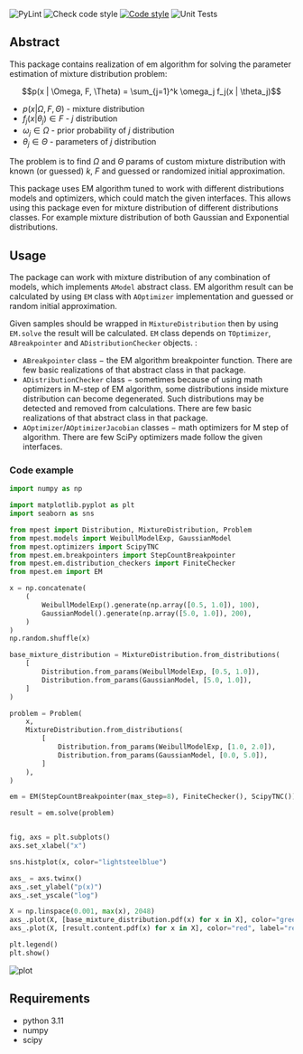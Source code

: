![PyLint](https://github.com/ToxaKaz/EM-algo/actions/workflows/pylint.yml/badge.svg)
![Check code style](https://github.com/ToxaKaz/EM-algo/actions/workflows/code_style.yml/badge.svg)
[![Code style](https://img.shields.io/badge/Code%20style-black-000000.svg)](https://github.com/psf/black)
![Unit Tests](https://github.com/ToxaKaz/EM-algo/actions/workflows/test.yml/badge.svg)

## Abstract

This package contains realization of em algorithm for solving the parameter estimation of mixture distribution problem:

$$p(x | \Omega, F, \Theta) = \sum_{j=1}^k \omega_j f_j(x | \theta_j)$$

- $p(x | \Omega, F, \Theta)$ - mixture distribution
- $f_j(x | \theta_j) \in F$ - $j$ distribution
- $\omega_j \in \Omega$ - prior probability of $j$ distribution
- $\theta_j \in \Theta$ - parameters of $j$ distribution

The problem is to find $\Omega$ and $\Theta$ params of custom mixture distribution with known (or guessed) $k$, $F$ and guessed or randomized initial approximation.

This package uses EM algorithm tuned to work with different distributions models and optimizers, which could match the given interfaces. This allows using this package even for mixture distribution of different distributions classes. For example mixture distribution of both Gaussian and Exponential distributions.

## Usage

The package can work with mixture distribution of any combination of models, which implements `AModel` abstract class. EM algorithm result can be calculated by using `EM` class with `AOptimizer` implementation and guessed or random initial approximation.

Given samples should be wrapped in `MixtureDistribution` then by using `EM.solve` the result will be calculated. `EM` class depends on `TOptimizer`, `ABreakpointer` and `ADistributionChecker` objects. :
- `ABreakpointer` class $-$ the EM algorithm breakpointer function. There are few basic realizations of that abstract class in that package.
- `ADistributionChecker` class $-$ sometimes because of using math optimizers in M-step of EM algorithm, some distributions inside mixture distribution can become degenerated. Such distributions may be detected and removed from calculations. There are few basic realizations of that abstract class in that package.
- `AOptimizer`/`AOptimizerJacobian` classes $-$ math optimizers for M step of algorithm. There are few SciPy optimizers made follow the given interfaces.

### Code example

```Python
import numpy as np

import matplotlib.pyplot as plt
import seaborn as sns

from mpest import Distribution, MixtureDistribution, Problem
from mpest.models import WeibullModelExp, GaussianModel
from mpest.optimizers import ScipyTNC
from mpest.em.breakpointers import StepCountBreakpointer
from mpest.em.distribution_checkers import FiniteChecker
from mpest.em import EM

x = np.concatenate(
    (
        WeibullModelExp().generate(np.array([0.5, 1.0]), 100),
        GaussianModel().generate(np.array([5.0, 1.0]), 200),
    )
)
np.random.shuffle(x)

base_mixture_distribution = MixtureDistribution.from_distributions(
    [
        Distribution.from_params(WeibullModelExp, [0.5, 1.0]),
        Distribution.from_params(GaussianModel, [5.0, 1.0]),
    ]
)

problem = Problem(
    x,
    MixtureDistribution.from_distributions(
        [
            Distribution.from_params(WeibullModelExp, [1.0, 2.0]),
            Distribution.from_params(GaussianModel, [0.0, 5.0]),
        ]
    ),
)

em = EM(StepCountBreakpointer(max_step=8), FiniteChecker(), ScipyTNC())

result = em.solve(problem)


fig, axs = plt.subplots()
axs.set_xlabel("x")

sns.histplot(x, color="lightsteelblue")

axs_ = axs.twinx()
axs_.set_ylabel("p(x)")
axs_.set_yscale("log")

X = np.linspace(0.001, max(x), 2048)
axs_.plot(X, [base_mixture_distribution.pdf(x) for x in X], color="green", label="base")
axs_.plot(X, [result.content.pdf(x) for x in X], color="red", label="result")

plt.legend()
plt.show()
```
![plot](https://github.com/toxakaz/EM-algo/raw/main/readme_example/example.png)

## Requirements
- python 3.11
- numpy
- scipy
